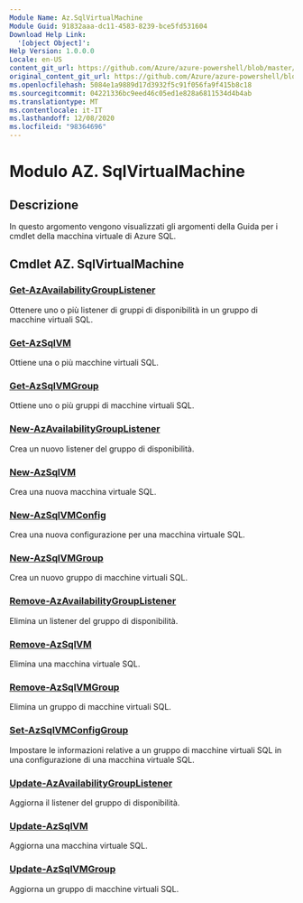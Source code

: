 ```yaml
---
Module Name: Az.SqlVirtualMachine
Module Guid: 91832aaa-dc11-4583-8239-bce5fd531604
Download Help Link:
  '[object Object]': 
Help Version: 1.0.0.0
Locale: en-US
content_git_url: https://github.com/Azure/azure-powershell/blob/master/src/SqlVirtualMachine/SqlVirtualMachine/help/Az.SqlVirtualMachine.md
original_content_git_url: https://github.com/Azure/azure-powershell/blob/master/src/SqlVirtualMachine/SqlVirtualMachine/help/Az.SqlVirtualMachine.md
ms.openlocfilehash: 5084e1a9889d17d3932f5c91f056fa9f415b8c18
ms.sourcegitcommit: 04221336bc9eed46c05ed1e828a6811534d4b4ab
ms.translationtype: MT
ms.contentlocale: it-IT
ms.lasthandoff: 12/08/2020
ms.locfileid: "98364696"
---
```

# Modulo AZ. SqlVirtualMachine
## Descrizione
In questo argomento vengono visualizzati gli argomenti della Guida per i cmdlet della macchina virtuale di Azure SQL.

## Cmdlet AZ. SqlVirtualMachine
### [Get-AzAvailabilityGroupListener](Get-AzAvailabilityGroupListener.md)
Ottenere uno o più listener di gruppi di disponibilità in un gruppo di macchine virtuali SQL.

### [Get-AzSqlVM](Get-AzSqlVM.md)
Ottiene una o più macchine virtuali SQL.

### [Get-AzSqlVMGroup](Get-AzSqlVMGroup.md)
Ottiene uno o più gruppi di macchine virtuali SQL.

### [New-AzAvailabilityGroupListener](New-AzAvailabilityGroupListener.md)
Crea un nuovo listener del gruppo di disponibilità.

### [New-AzSqlVM](New-AzSqlVM.md)
Crea una nuova macchina virtuale SQL.

### [New-AzSqlVMConfig](New-AzSqlVMConfig.md)
Crea una nuova configurazione per una macchina virtuale SQL.

### [New-AzSqlVMGroup](New-AzSqlVMGroup.md)
Crea un nuovo gruppo di macchine virtuali SQL.

### [Remove-AzAvailabilityGroupListener](Remove-AzAvailabilityGroupListener.md)
Elimina un listener del gruppo di disponibilità.

### [Remove-AzSqlVM](Remove-AzSqlVM.md)
Elimina una macchina virtuale SQL.

### [Remove-AzSqlVMGroup](Remove-AzSqlVMGroup.md)
Elimina un gruppo di macchine virtuali SQL.

### [Set-AzSqlVMConfigGroup](Set-AzSqlVMConfigGroup.md)
Impostare le informazioni relative a un gruppo di macchine virtuali SQL in una configurazione di una macchina virtuale SQL.

### [Update-AzAvailabilityGroupListener](Update-AzAvailabilityGroupListener.md)
Aggiorna il listener del gruppo di disponibilità.

### [Update-AzSqlVM](Update-AzSqlVM.md)
Aggiorna una macchina virtuale SQL.

### [Update-AzSqlVMGroup](Update-AzSqlVMGroup.md)
Aggiorna un gruppo di macchine virtuali SQL.

